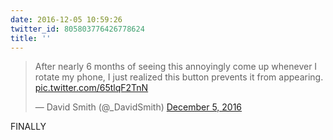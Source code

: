 ```yaml
---
date: 2016-12-05 10:59:26
twitter_id: 805803776426778624
title: ''
---
```


<blockquote class="twitter-tweet"><p lang="en" dir="ltr">After nearly 6 months of seeing this annoyingly come up whenever I rotate my phone, I just realized this button prevents it from appearing. <a href="https://t.co/65tlqF2TnN">pic.twitter.com/65tlqF2TnN</a></p>&mdash; David Smith (@_DavidSmith) <a href="https://twitter.com/_DavidSmith/status/805760736806977536?ref_src=twsrc%5Etfw">December 5, 2016</a></blockquote>
<script async src="https://platform.twitter.com/widgets.js" charset="utf-8"></script>

FINALLY
